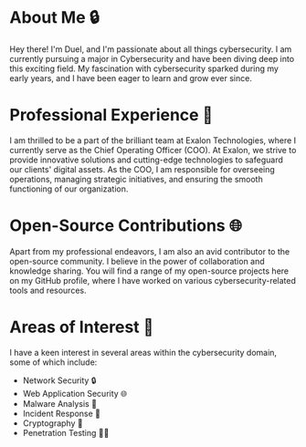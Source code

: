 # About Me 🔒
Hey there! I'm Duel, and I'm passionate about all things cybersecurity. I am currently pursuing a major in Cybersecurity and have been diving deep into this exciting field. My fascination with cybersecurity sparked during my early years, and I have been eager to learn and grow ever since.

# Professional Experience 💼
I am thrilled to be a part of the brilliant team at Exalon Technologies, where I currently serve as the Chief Operating Officer (COO). At Exalon, we strive to provide innovative solutions and cutting-edge technologies to safeguard our clients' digital assets. As the COO, I am responsible for overseeing operations, managing strategic initiatives, and ensuring the smooth functioning of our organization.

# Open-Source Contributions 🌐
Apart from my professional endeavors, I am also an avid contributor to the open-source community. I believe in the power of collaboration and knowledge sharing. You will find a range of my open-source projects here on my GitHub profile, where I have worked on various cybersecurity-related tools and resources.

# Areas of Interest 🎯
I have a keen interest in several areas within the cybersecurity domain, some of which include:

- Network Security 🔒
- Web Application Security 🌐
- Malware Analysis 🐞
- Incident Response 🚨
- Cryptography 🔐
- Penetration Testing 🕵️‍♂️
